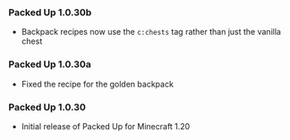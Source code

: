### Packed Up 1.0.30b
- Backpack recipes now use the `c:chests` tag rather than just the vanilla chest

### Packed Up 1.0.30a
- Fixed the recipe for the golden backpack

### Packed Up 1.0.30
- Initial release of Packed Up for Minecraft 1.20
